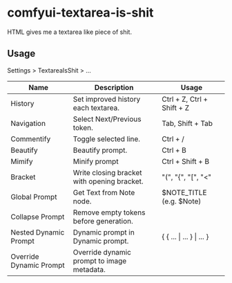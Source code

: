 # comfyui-textarea-is-shit

HTML gives me a textarea like piece of shit. 

## Usage  

Settings > TextareaIsShit > ...

| Name                    | Description                                 | Usage                      |
|-------------------------|---------------------------------------------|----------------------------|
| History                 | Set improved history each textarea.         | Ctrl + Z, Ctrl + Shift + Z |
| Navigation              | Select Next/Previous token.                 | Tab, Shift + Tab           |
| Commentify              | Toggle selected line.                       | Ctrl + /                   |
| Beautify                | Beautify prompt.                            | Ctrl + B                   |
| Mimify                  | Minify prompt                               | Ctrl + Shift + B           |
| Bracket                 | Write closing bracket with opening bracket. | "\(", "\{", "\[", "\<"     |
| Global Prompt           | Get Text from Note node.                    | $NOTE_TITLE (e.g. $Note)   |
| Collapse Prompt         | Remove empty tokens before generation.      |                            |
| Nested Dynamic Prompt   | Dynamic prompt in Dynamic prompt.           | \{ \{ ... \| ... \} \| ... \}    |
| Override Dynamic Prompt | Override dynamic prompt to image metadata.  |                            |
